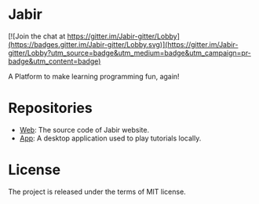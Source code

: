 # Jabir 

[![Join the chat at https://gitter.im/Jabir-gitter/Lobby](https://badges.gitter.im/Jabir-gitter/Lobby.svg)](https://gitter.im/Jabir-gitter/Lobby?utm_source=badge&utm_medium=badge&utm_campaign=pr-badge&utm_content=badge)

A Platform to make learning programming fun, again!


# Repositories

* [Web](https://github.com/jabir-io/web): The source code of Jabir website.
* [App](https://github.com/jabir-io/app): A desktop application used to play tutorials locally.


# License

The project is released under the terms of MIT license.

